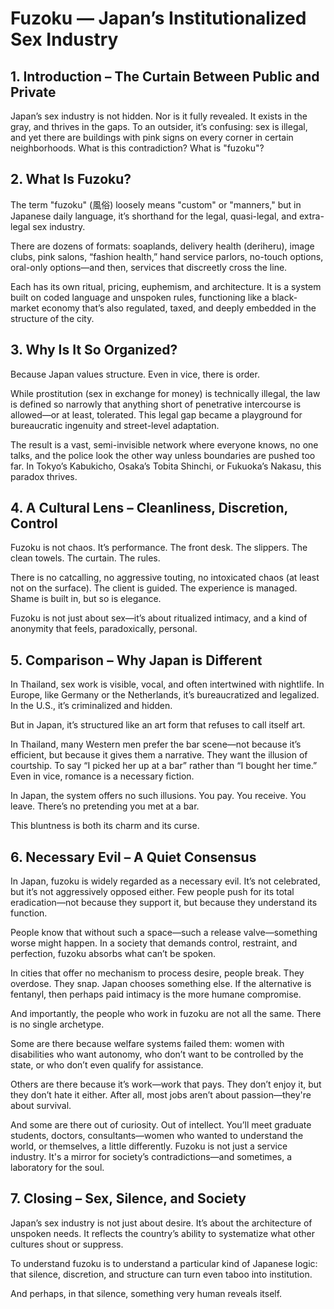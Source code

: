 # Fuzoku — Japan’s Institutionalized Sex Industry

## 1. Introduction – The Curtain Between Public and Private

Japan’s sex industry is not hidden. Nor is it fully revealed. It exists in the gray, and thrives in the gaps. To an outsider, it’s confusing: sex is illegal, and yet there are buildings with pink signs on every corner in certain neighborhoods. What is this contradiction? What is "fuzoku"?

## 2. What Is Fuzoku?

The term "fuzoku" (風俗) loosely means "custom" or "manners," but in Japanese daily language, it’s shorthand for the legal, quasi-legal, and extra-legal sex industry.

There are dozens of formats: soaplands, delivery health (deriheru), image clubs, pink salons, “fashion health,” hand service parlors, no-touch options, oral-only options—and then, services that discreetly cross the line.

Each has its own ritual, pricing, euphemism, and architecture. It is a system built on coded language and unspoken rules, functioning like a black-market economy that’s also regulated, taxed, and deeply embedded in the structure of the city.

## 3. Why Is It So Organized?

Because Japan values structure. Even in vice, there is order.

While prostitution (sex in exchange for money) is technically illegal, the law is defined so narrowly that anything short of penetrative intercourse is allowed—or at least, tolerated. This legal gap became a playground for bureaucratic ingenuity and street-level adaptation.

The result is a vast, semi-invisible network where everyone knows, no one talks, and the police look the other way unless boundaries are pushed too far. In Tokyo’s Kabukicho, Osaka’s Tobita Shinchi, or Fukuoka’s Nakasu, this paradox thrives.

## 4. A Cultural Lens – Cleanliness, Discretion, Control

Fuzoku is not chaos. It’s performance. The front desk. The slippers. The clean towels. The curtain. The rules.

There is no catcalling, no aggressive touting, no intoxicated chaos (at least not on the surface). The client is guided. The experience is managed. Shame is built in, but so is elegance.

Fuzoku is not just about sex—it’s about ritualized intimacy, and a kind of anonymity that feels, paradoxically, personal.

## 5. Comparison – Why Japan is Different

In Thailand, sex work is visible, vocal, and often intertwined with nightlife. In Europe, like Germany or the Netherlands, it’s bureaucratized and legalized. In the U.S., it’s criminalized and hidden.

But in Japan, it’s structured like an art form that refuses to call itself art.

In Thailand, many Western men prefer the bar scene—not because it’s efficient, but because it gives them a narrative. They want the illusion of courtship. To say “I picked her up at a bar” rather than “I bought her time.” Even in vice, romance is a necessary fiction.

In Japan, the system offers no such illusions. You pay. You receive. You leave. There’s no pretending you met at a bar.

This bluntness is both its charm and its curse.

## 6. Necessary Evil – A Quiet Consensus

In Japan, fuzoku is widely regarded as a necessary evil. It’s not celebrated, but it’s not aggressively opposed either. Few people push for its total eradication—not because they support it, but because they understand its function.

People know that without such a space—such a release valve—something worse might happen. In a society that demands control, restraint, and perfection, fuzoku absorbs what can’t be spoken.

In cities that offer no mechanism to process desire, people break. They overdose. They snap. Japan chooses something else. If the alternative is fentanyl, then perhaps paid intimacy is the more humane compromise.

And importantly, the people who work in fuzoku are not all the same. There is no single archetype. 

Some are there because welfare systems failed them: women with disabilities who want autonomy, who don’t want to be controlled by the state, or who don’t even qualify for assistance. 

Others are there because it’s work—work that pays. They don’t enjoy it, but they don’t hate it either. After all, most jobs aren’t about passion—they're about survival.

And some are there out of curiosity. Out of intellect. You’ll meet graduate students, doctors, consultants—women who wanted to understand the world, or themselves, a little differently. Fuzoku is not just a service industry. It's a mirror for society’s contradictions—and sometimes, a laboratory for the soul.

## 7. Closing – Sex, Silence, and Society

Japan’s sex industry is not just about desire. It’s about the architecture of unspoken needs. It reflects the country’s ability to systematize what other cultures shout or suppress.

To understand fuzoku is to understand a particular kind of Japanese logic: that silence, discretion, and structure can turn even taboo into institution.

And perhaps, in that silence, something very human reveals itself.

